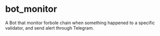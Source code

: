 # bot_monitor

A Bot that monitor forbole chain when something happened to a specific validator, and send alert through Telegram.
